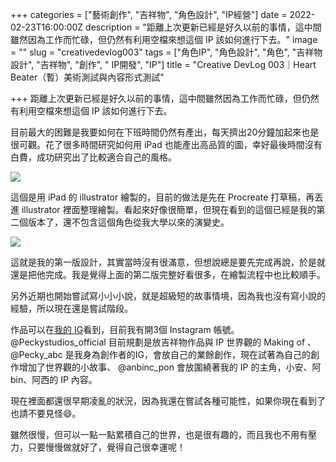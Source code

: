 +++
categories = ["藝術創作", "吉祥物", "角色設計", "IP經營"]
date = 2022-02-23T16:00:00Z
description = "距離上次更新已經是好久以前的事情，這中間雖然因為工作而忙碌，但仍然有利用空檔來想這個 IP 該如何進行下去。"
image = ""
slug = "creativedevlog003"
tags = ["角色IP", "角色設計", "角色", "吉祥物設計", "吉祥物", "創作", " IP開發", "IP"]
title = "Creative DevLog 003｜Heart Beater（暫）美術測試與內容形式測試"

+++
距離上次更新已經是好久以前的事情，這中間雖然因為工作而忙碌，但仍然有利用空檔來想這個 IP 該如何進行下去。

目前最大的困難是我要如何在下班時間仍然有產出，每天擠出20分鐘加起來也是很可觀。花了很多時間研究如何用 iPad 也能產出高品質的圖，幸好最後時間沒有白費，成功研究出了比較適合自己的風格。

![](/uploads/img_7591.png)

這個是用 iPad 的 illustrator 繪製的，目前的做法是先在 Procreate 打草稿，再丟進 illustrator 裡面整理繪製。看起來好像很簡單，但現在看到的這個已經是我的第二個版本了，還不包含這個角色從我大學以來的演變史。

![](/uploads/ebe2e39d-1893-4177-9767-ef8e3bd246ef.png)

這就是我的第一版設計，其實當時沒有很滿意，但想說總是要先完成再說，於是就還是把他完成。我是覺得上面的第二版完整好看很多，在繪製流程中也比較順手。

另外近期也開始嘗試寫小小小說，就是超級短的故事情境，因為我也沒有寫小說的經驗，所以現在還是嘗試階段。

作品可以在[我的 IG](https://www.instagram.com/p/CZ4SQfuv_WR/)看到，目前我有開3個 Instagram 帳號。 @Peckystudios_official 目前規劃是放吉祥物作品與 IP 世界觀的 Making of 、 @Pecky_abc 是我身為創作者的IG，會放自己的業餘創作，現在試著為自己的創作增加了世界觀的小故事、 @anbinc_pon 會放圍繞著我的 IP 的主角，小安、阿bin、阿西的 IP 內容。

現在裡面都還很早期凌亂的狀況，因為我還在嘗試各種可能性，如果你現在看到了也請不要見怪😄️。

雖然很慢，但可以一點一點累積自己的世界，也是很有趣的，而且我也不用有壓力，只要慢慢做就好了，覺得自己很幸運呢！
